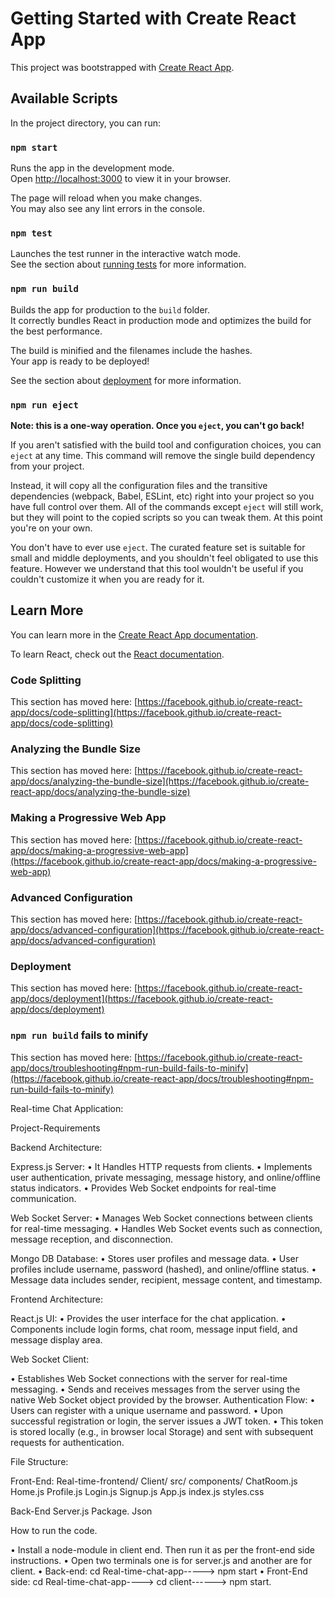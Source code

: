 # Getting Started with Create React App

This project was bootstrapped with [Create React App](https://github.com/facebook/create-react-app).

## Available Scripts

In the project directory, you can run:

### `npm start`

Runs the app in the development mode.\
Open [http://localhost:3000](http://localhost:3000) to view it in your browser.

The page will reload when you make changes.\
You may also see any lint errors in the console.

### `npm test`

Launches the test runner in the interactive watch mode.\
See the section about [running tests](https://facebook.github.io/create-react-app/docs/running-tests) for more information.

### `npm run build`

Builds the app for production to the `build` folder.\
It correctly bundles React in production mode and optimizes the build for the best performance.

The build is minified and the filenames include the hashes.\
Your app is ready to be deployed!

See the section about [deployment](https://facebook.github.io/create-react-app/docs/deployment) for more information.

### `npm run eject`

**Note: this is a one-way operation. Once you `eject`, you can't go back!**

If you aren't satisfied with the build tool and configuration choices, you can `eject` at any time. This command will remove the single build dependency from your project.

Instead, it will copy all the configuration files and the transitive dependencies (webpack, Babel, ESLint, etc) right into your project so you have full control over them. All of the commands except `eject` will still work, but they will point to the copied scripts so you can tweak them. At this point you're on your own.

You don't have to ever use `eject`. The curated feature set is suitable for small and middle deployments, and you shouldn't feel obligated to use this feature. However we understand that this tool wouldn't be useful if you couldn't customize it when you are ready for it.

## Learn More

You can learn more in the [Create React App documentation](https://facebook.github.io/create-react-app/docs/getting-started).

To learn React, check out the [React documentation](https://reactjs.org/).

### Code Splitting

This section has moved here: [https://facebook.github.io/create-react-app/docs/code-splitting](https://facebook.github.io/create-react-app/docs/code-splitting)

### Analyzing the Bundle Size

This section has moved here: [https://facebook.github.io/create-react-app/docs/analyzing-the-bundle-size](https://facebook.github.io/create-react-app/docs/analyzing-the-bundle-size)

### Making a Progressive Web App

This section has moved here: [https://facebook.github.io/create-react-app/docs/making-a-progressive-web-app](https://facebook.github.io/create-react-app/docs/making-a-progressive-web-app)

### Advanced Configuration

This section has moved here: [https://facebook.github.io/create-react-app/docs/advanced-configuration](https://facebook.github.io/create-react-app/docs/advanced-configuration)

### Deployment

This section has moved here: [https://facebook.github.io/create-react-app/docs/deployment](https://facebook.github.io/create-react-app/docs/deployment)

### `npm run build` fails to minify

This section has moved here: [https://facebook.github.io/create-react-app/docs/troubleshooting#npm-run-build-fails-to-minify](https://facebook.github.io/create-react-app/docs/troubleshooting#npm-run-build-fails-to-minify)

Real-time Chat Application:

Project-Requirements

Backend Architecture:

Express.js Server:
• It Handles HTTP requests from clients.
• Implements user authentication, private messaging, message history, and online/offline status indicators.
• Provides Web Socket endpoints for real-time communication.

Web Socket Server:
• Manages Web Socket connections between clients for real-time messaging.
• Handles Web Socket events such as connection, message reception, and disconnection.

Mongo DB Database:
• Stores user profiles and message data.
• User profiles include username, password (hashed), and online/offline status.
• Message data includes sender, recipient, message content, and timestamp.

Frontend Architecture:

React.js UI:
• Provides the user interface for the chat application.
• Components include login forms, chat room, message input field, and message display area.

Web Socket Client:

• Establishes Web Socket connections with the server for real-time messaging.
• Sends and receives messages from the server using the native Web Socket object provided by the browser.
Authentication Flow:
• Users can register with a unique username and password.
• Upon successful registration or login, the server issues a JWT token.
• This token is stored locally (e.g., in browser local Storage) and sent with subsequent requests for authentication.

File Structure:

Front-End:
Real-time-frontend/
Client/
src/
components/
ChatRoom.js
Home.js
Profile.js
Login.js
Signup.js
App.js
index.js
styles.css

Back-End
Server.js
Package. Json

How to run the code.

• Install a node-module in client end. Then run it as per the front-end side instructions.
• Open two terminals one is for server.js and another are for client.
• Back-end: cd Real-time-chat-app-----> npm start
• Front-End side: cd Real-time-chat-app----> cd client------> npm start.

